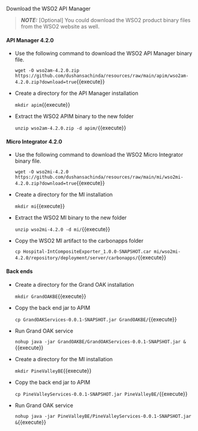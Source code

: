 Download the WSO2 API Manager

> **_NOTE:_** [Optional] You could download the WSO2 product binary files from the WSO2 website as well.

#### API Manager 4.2.0

- Use the following command to download the WSO2 API Manager binary file.

  `wget -O wso2am-4.2.0.zip https://github.com/dushansachinda/resources/raw/main/apim/wso2am-4.2.0.zip?download=true`{{execute}}

- Create a directory for the API Manager installation

  `mkdir apim`{{execute}}

- Extract the WSO2 APIM binary to the new folder

  `unzip wso2am-4.2.0.zip -d apim/`{{execute}}


#### Micro Integrator 4.2.0

- Use the following command to download the WSO2 Micro Integrator binary file.

  `wget -O wso2mi-4.2.0 https://github.com/dushansachinda/resources/raw/main/mi/wso2mi-4.2.0.zip?download=true`{{execute}}

- Create a directory for the MI installation

  `mkdir mi`{{execute}}

- Extract the WSO2 MI binary to the new folder

  `unzip wso2mi-4.2.0 -d mi/`{{execute}}

- Copy the WSO2 MI artifact to the carbonapps folder

  `cp Hospital-IntCompositeExporter_1.0.0-SNAPSHOT.car mi/wso2mi-4.2.0/repository/deployment/server/carbonapps/`{{execute}}

#### Back ends
- Create a directory for the Grand OAK installation

  `mkdir GrandOAKBE`{{execute}}
- Copy the back end jar to APIM

    `cp GrandOAKServices-0.0.1-SNAPSHOT.jar GrandOAKBE/`{{execute}}

- Run Grand OAK service

    `nohup java -jar GrandOAKBE/GrandOAKServices-0.0.1-SNAPSHOT.jar &`{{execute}}

- Create a directory for the MI installation

  `mkdir PineValleyBE`{{execute}}
- Copy the back end jar to APIM

    `cp PineValleyServices-0.0.1-SNAPSHOT.jar PineValleyBE/`{{execute}}

- Run Grand OAK service

    `nohup java -jar PineValleyBE/PineValleyServices-0.0.1-SNAPSHOT.jar &`{{execute}}